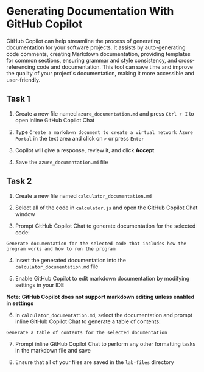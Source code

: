 # Generating Documentation With GitHub Copilot

GitHub Copilot can help streamline the process of generating documentation for your software projects. It assists by auto-generating code comments, creating Markdown documentation, providing templates for common sections, ensuring grammar and style consistency, and cross-referencing code and documentation. This tool can save time and improve the quality of your project's documentation, making it more accessible and user-friendly.

## Task 1

1. Create a new file named `azure_documentation.md` and press `Ctrl + I` to open inline GitHub Copilot Chat

2. Type `Create a markdown document to create a virtual network Azure Portal` in the text area and click on `>` or press `Enter`

3. Copilot will give a response, review it, and click **Accept**

4. Save the `azure_documentation.md` file

## Task 2

1. Create a new file named `calculator_documentation.md`

2. Select all of the code in `calculator.js` and open the GitHub Copilot Chat window

3. Prompt GitHub Copilot Chat to generate documentation for the selected code: 

```
Generate documentation for the selected code that includes how the program works and how to run the program
```

4. Insert the generated documentation into the `calculator_documentation.md` file

5. Enable GitHub Copilot to edit markdown documentation by modifying settings in your IDE

**Note: GitHub Copilot does not support markdown editing unless enabled in settings**

6. In `calculator_documentation.md`, select the documentation and prompt inline GitHub Copilot Chat to generate a table of contents: 

```
Generate a table of contents for the selected documentation
```

7. Prompt inline GitHub Copilot Chat to perform any other formatting tasks in the markdown file and save

8. Ensure that all of your files are saved in the `lab-files` directory
